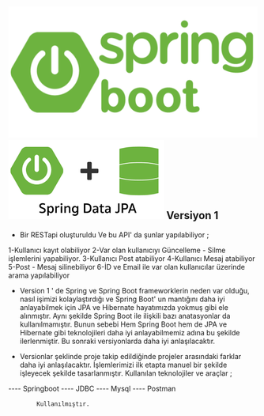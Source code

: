 
![image alt](https://github.com/sametcorekci/BlogSite-Sprigboot-RESTAPI_v1/blob/main/springboot.png?raw=true)
 ![image alt](https://github.com/sametcorekci/BlogSite-Sprigboot-RESTAPI_v1/blob/main/springdatajpa.png?raw=true)
Versiyon 1 
--------------------------------------------------------------------------------
- Bir RESTapi oluşturuldu Ve bu API' da şunlar yapılabiliyor ;

1-Kullanıcı kayıt olabiliyor
2-Var olan kullanıcıyı Güncelleme - Silme işlemlerini yapabiliyor.
3-Kullanıcı Post atabiliyor
4-Kullanıcı Mesaj atabiliyor
5-Post - Mesaj silinebiliyor
6-İD ve Email ile var olan kullanıcılar üzerinde arama yapılabiliyor


- Version 1 ' de Spring ve Spring Boot frameworklerin neden var olduğu, nasıl işimizi kolaylaştırdığı ve Spring Boot' un mantığını daha iyi anlayabilmek için JPA ve Hibernate hayatımızda yokmuş gibi ele alınmıştır. Aynı şekilde Spring Boot ile ilişkili bazı anatasyonlar da kullanılmamıştır. Bunun sebebi Hem Spring Boot hem de JPA ve Hibernate gibi teknolojileri daha iyi anlayabilmemiz adına bu şekilde ilerlenmiştir.   Bu sonraki versiyonlarda daha iyi anlaşılacaktır.  
  

- Versionlar şeklinde proje takip edildiğinde projeler arasındaki farklar daha iyi anlaşılacaktır. İşlemlerimizi ilk etapta manuel bir şekilde işleyecek
  şekilde tasarlanmıştır. Kullanılan teknolojiler ve araçlar ;

---- Springboot
---- JDBC
---- Mysql
---- Postman      
          
            Kullanılmıştır.
